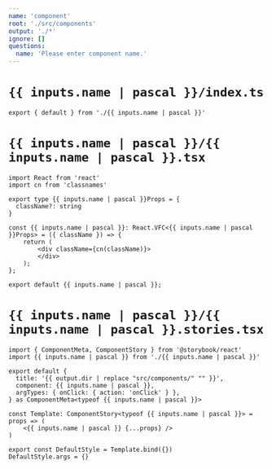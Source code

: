 ```yaml
---
name: 'component'
root: './src/components'
output: './*'
ignore: []
questions:
  name: 'Please enter component name.'
---
```


# `{{ inputs.name | pascal }}/index.ts`

```
export { default } from './{{ inputs.name | pascal }}'

```

# `{{ inputs.name | pascal }}/{{ inputs.name | pascal }}.tsx`

```
import React from 'react'
import cn from 'classnames'

export type {{ inputs.name | pascal }}Props = {
  className?: string
}

const {{ inputs.name | pascal }}: React.VFC<{{ inputs.name | pascal }}Props> = ({ className }) => {
    return (
        <div className={cn(className)}>
        </div>
    );
};

export default {{ inputs.name | pascal }};

```

# `{{ inputs.name | pascal }}/{{ inputs.name | pascal }}.stories.tsx`

```
import { ComponentMeta, ComponentStory } from '@storybook/react'
import {{ inputs.name | pascal }} from './{{ inputs.name | pascal }}'

export default {
  title: '{{ output.dir | replace "src/components/" "" }}',
  component: {{ inputs.name | pascal }},
  argTypes: { onClick: { action: 'onClick' } },
} as ComponentMeta<typeof {{ inputs.name | pascal }}>

const Template: ComponentStory<typeof {{ inputs.name | pascal }}> = props => (
    <{{ inputs.name | pascal }} {...props} />
)

export const DefaultStyle = Template.bind({})
DefaultStyle.args = {}

```
